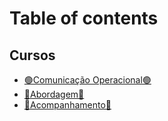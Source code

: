 # Table of contents

## Cursos

* [🟢Comunicação Operacional🟢 ](README.md)
* [🔴Abordagem🔴](cursos/abordagem.md)
* [🔵Acompanhamento🔵  ](cursos/acompanhamento.md)
